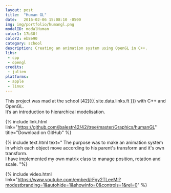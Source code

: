 ```yaml
---
layout: post
title:  "Human GL"
date:   2016-02-06 15:08:10 -0500
img: img/portfolio/humangl.png
modalID: modalHuman
color1: 17b30f
color2: eb8e90
category: school
description: Creating an animation system using OpenGL in C++.
libs:
 - cpp
 - opengl
credits:
 - julien
platforms:
 - apple
 - linux
---
```

This project was mad at the school [42]({{ site.data.links.ft }}) with C++ and OpenGL.<br/>
It’s an introduction to hierarchical modelisation.

{% include link.html link="https://github.com/jbalestr42/42/tree/master/Graphics/humanGL" title="Download on GitHub" %}

{% include text.html text="
The purpose was to make an animation system in which each object move according to his parent's transform and it's own transform.<br/>
I have implemented my own matrix class to manage position, rotation and scale.
"%}

{% include video.html link="https://www.youtube.com/embed/rFgy2TLeeMI?modestbranding=1&autohide=1&showinfo=0&controls=1&rel=0" %}
